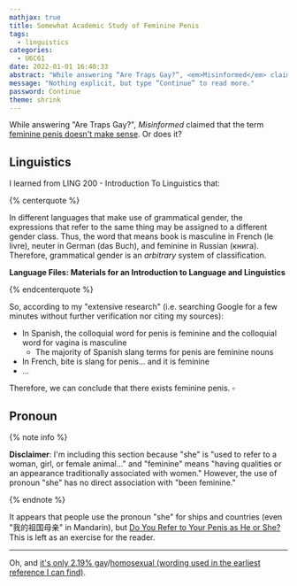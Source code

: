 ```yaml
---
mathjax: true
title: Somewhat Academic Study of Feminine Penis
tags:
  - linguistics
categories:
  - U6C61
date: 2022-01-01 16:40:33
abstract: "While answering “Are Traps Gay?”, <em>Misinformed</em> claimed that the term <a href=\"https://youtu.be/2pSshx4VHOY?t=372\" target=\"_blank\">feminine penis doesn't make sense</a>. Or does it?"
message: "Nothing explicit, but type “Continue” to read more."
password: Continue
theme: shrink
---
```


While answering "Are Traps Gay?", *Misinformed* claimed that the term [feminine penis doesn't make sense](https://youtu.be/2pSshx4VHOY?t=372). Or does it?

<!-- more -->

## Linguistics

I learned from LING 200 - Introduction To Linguistics that:

{% centerquote %}

In different languages that make use of grammatical gender, the expressions that refer to the same thing may be assigned to a different gender class. Thus, the word that means book is masculine in French (le livre), neuter in German (das Buch), and feminine in Russian (книга). Therefore, grammatical gender is an *arbitrary* system of classification.

**Language Files: Materials for an Introduction to Language and Linguistics**

{% endcenterquote %}

So, according to my "extensive research" (i.e. searching Google for a few minutes without further verification nor citing my sources):

- In Spanish, the colloquial word for penis is feminine and the colloquial word for vagina is masculine
   - The majority of Spanish slang terms for penis are feminine nouns
- In French, bite is slang for penis... and it is feminine
- ...

Therefore, we can conclude that there exists feminine penis. $\square$

## Pronoun

{% note info %}

**Disclaimer**: I'm including this section because "she" is "used to refer to a woman, girl, or female animal..." and "feminine" means "having qualities or an appearance traditionally associated with women." However, the use of pronoun "she" has no direct association with "been feminine."

{% endnote %}

It appears that people use the pronoun "she" for ships and countries (even "我的祖国母亲" in Mandarin), but [Do You Refer to Your Penis as He or She?](https://www.giantbomb.com/forums/off-topic-31/do-you-refer-to-your-penis-as-he-or-she-541270/) This is left as an exercise for the reader.

---

Oh, and [it's only 2.19% gay](https://www.youtube.com/watch?v=TPtdJTrLNHw)/[homosexual (wording used in the earliest reference I can find)](https://www.hltv.org/forums/threads/1444379/traps-arent-gay).
